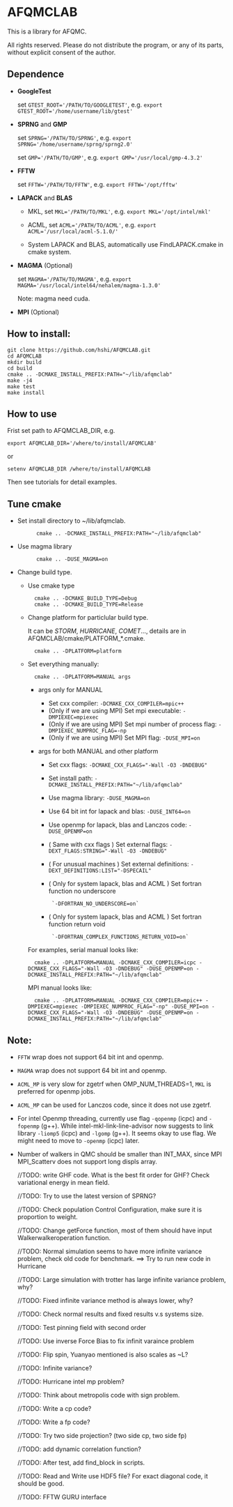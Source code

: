 # AFQMCLAB

This is a library for AFQMC.

All rights reserved. Please do not distribute the program, or any of its parts, without explicit consent of the author.

## Dependence
   - **GoogleTest**

     set `GTEST_ROOT='/PATH/TO/GOOGLETEST'`, e.g. `export GTEST_ROOT='/home/username/lib/gtest'`

   - **SPRNG** and **GMP**

     set `SPRNG='/PATH/TO/SPRNG'`, e.g. `export SPRNG='/home/username/sprng/sprng2.0'`

     set `GMP='/PATH/TO/GMP'`, e.g. `export GMP='/usr/local/gmp-4.3.2'`

   - **FFTW**

     set `FFTW='/PATH/TO/FFTW'`, e.g. `export FFTW='/opt/fftw'`

   - **LAPACK** and **BLAS**

     - MKL, set `MKL='/PATH/TO/MKL'`, e.g. `export MKL='/opt/intel/mkl'`

     - ACML, set `ACML='/PATH/TO/ACML'`, e.g. `export ACML='/usr/local/acml-5.1.0/'`

     - System LAPACK and BLAS, automatically use FindLAPACK.cmake in cmake system.

   - **MAGMA** (Optional)

     set `MAGMA='/PATH/TO/MAGMA'`, e.g. `export MAGMA='/usr/local/intel64/nehalem/magma-1.3.0'`

     Note: magma need cuda.

   - **MPI** (Optional)


## How to install:
    git clone https://github.com/hshi/AFQMCLAB.git
    cd AFQMCLAB
    mkdir build
    cd build
    cmake .. -DCMAKE_INSTALL_PREFIX:PATH="~/lib/afqmclab"
    make -j4
    make test
    make install

## How to use

Frist set path to AFQMCLAB_DIR, e.g.

    export AFQMCLAB_DIR='/where/to/install/AFQMCLAB'
or

    setenv AFQMCLAB_DIR /where/to/install/AFQMCLAB

Then see tutorials for detail examples.


## Tune cmake
- Set install directory to ~/lib/afqmclab.

            cmake .. -DCMAKE_INSTALL_PREFIX:PATH="~/lib/afqmclab"

- Use magma library

            cmake .. -DUSE_MAGMA=on

- Change build type.

    - Use cmake type

            cmake .. -DCMAKE_BUILD_TYPE=Debug
            cmake .. -DCMAKE_BUILD_TYPE=Release

    - Change platform for particlular build type.

      It can be _STORM_, _HURRICANE_, _COMET_..., details are in AFQMCLAB/cmake/PLATFORM_*.cmake.

            cmake .. -DPLATFORM=platform

    - Set everything manually:

            cmake .. -DPLATFORM=MANUAL args

      - args only for MANUAL
          - Set cxx compiler: `-DCMAKE_CXX_COMPILER=mpic++`
          - (Only if we are using MPI) Set mpi executable: `-DMPIEXEC=mpiexec`
          - (Only if we are using MPI) Set mpi number of process flag: `-DMPIEXEC_NUMPROC_FLAG=-np`
          - (Only if we are using MPI) Set MPI flag: `-DUSE_MPI=on`

      - args for both MANUAL and other platform
          - Set cxx flags: ` -DCMAKE_CXX_FLAGS="-Wall -O3 -DNDEBUG" `
          - Set install path: `-DCMAKE_INSTALL_PREFIX:PATH="~/lib/afqmclab"`
          - Use magma library: `-DUSE_MAGMA=on`
          - Use 64 bit int for lapack and blas: `-DUSE_INT64=on`
          - Use openmp for lapack, blas and Lanczos code: `-DUSE_OPENMP=on`
          - ( Same with cxx flags ) Set external flags: `-DEXT_FLAGS:STRING="-Wall -O3 -DNDEBUG" `
          - ( For unusual machines ) Set external definitions: ` -DEXT_DEFINITIONS:LIST="-DSPECAIL" `
          - ( Only for system lapack, blas and ACML ) Set fortran function no underscore

                 `-DFORTRAN_NO_UNDERSCORE=on`
          - ( Only for system lapack, blas and ACML ) Set fortran function return void

                 `-DFORTRAN_COMPLEX_FUNCTIONS_RETURN_VOID=on`

      For examples, serial manual looks like:

            cmake .. -DPLATFORM=MANUAL -DCMAKE_CXX_COMPILER=icpc -DCMAKE_CXX_FLAGS="-Wall -O3 -DNDEBUG" -DUSE_OPENMP=on -DCMAKE_INSTALL_PREFIX:PATH="~/lib/afqmclab"

      MPI manual looks like:

            cmake .. -DPLATFORM=MANUAL -DCMAKE_CXX_COMPILER=mpic++ -DMPIEXEC=mpiexec -DMPIEXEC_NUMPROC_FLAG="-np" -DUSE_MPI=on -DCMAKE_CXX_FLAGS="-Wall -O3 -DNDEBUG" -DUSE_OPENMP=on -DCMAKE_INSTALL_PREFIX:PATH="~/lib/afqmclab"


## Note:

- `FFTW` wrap does not support 64 bit int and openmp.
- `MAGMA` wrap does not support 64 bit int and openmp.
- `ACML_MP` is very slow for zgetrf when OMP_NUM_THREADS=1, `MKL` is preferred for openmp jobs. 
- `ACML_MP` can be used for Lanczos code, since it does not use zgetrf.
- For intel Openmp threading, currently use flag `-qopenmp` (icpc) and `-fopenmp` (g++). While 
intel-mkl-link-line-advisor now suggests to link library `-liomp5` (icpc) and `-lgomp` (g++). It seems okay to use flag. We 
might need to move to `-openmp` (icpc) later.
- Number of walkers in QMC should be smaller than INT_MAX, since MPI MPI_Scatterv does not support long displs array.


  //TODO: write GHF code. What is the best fit order for GHF?  Check variational energy in mean field.
  
  //TODO: Try to use the latest version of SPRNG?
  
  //TODO: Check population Control Configuration, make sure it is proportion to weight.
   
  //TODO: Change getForce function, most of them should have input Walkerwalkeroperation function.
  
  //TODO: Normal simulation seems to have more infinite variance problem, check old code for benchmark. ==> Try to 
  run new code in Hurricane

  //TODO: Large simulation with trotter has large infinite variance problem, why?
  
  //TODO: Fixed infinite variance method is always lower, why?
  
  //TODO: Check normal results and fixed results v.s systems size.
  
  //TODO: Test pinning field with second order
    
  //TODO: Use inverse Force Bias to fix infinit varaince problem
  
  //TODO: Flip spin, Yuanyao mentioned is also scales as ~L?
      
  //TODO: Infinite variance?
        
  //TODO: Hurricane intel mp problem?
  
  //TODO: Think about metropolis code with sign problem. 
  
  //TODO: Write a cp code?
  
  //TODO: Write a fp code?
  
  //TODO: Try two side projection? (two side cp, two side fp)
  
  //TODO: add dynamic correlation function?
  
  //TODO: After test, add find_block in scripts.
   
  //TODO: Read and Write use HDF5 file? For exact diagonal code, it should be good.

  //TODO: FFTW GURU interface
